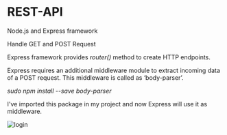 # REST-API
Node.js and Express framework

Handle GET and POST Request 

Express framework provides *router()* method to create HTTP endpoints.

Express requires an additional middleware module to extract incoming data of a POST request. This middleware is called as ‘body-parser’. 


*sudo npm install --save body-parser*

 I've imported this package in my project and now Express will use it as middleware.



![login](https://user-images.githubusercontent.com/6881169/98708535-91df0e80-2381-11eb-83a0-af5b237df362.png)

